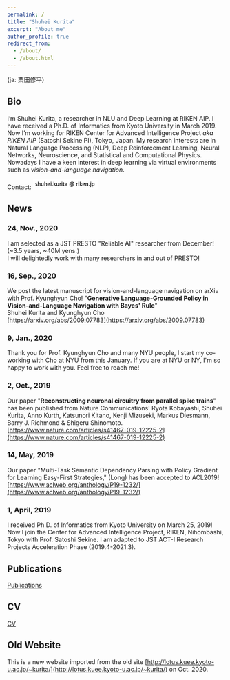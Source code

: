 ```yaml
---
permalink: /
title: "Shuhei Kurita"
excerpt: "About me"
author_profile: true
redirect_from:
  - /about/
  - /about.html
---
```

(ja: 栗田修平)
<!--# Shuhei Kurita ( ja: 栗田修平 )-->

## Bio
I’m Shuhei Kurita, a researcher in NLU and Deep Learning at RIKEN AIP. I have received a Ph.D. of Informatics from Kyoto University in March 2019.
Now I’m working for RIKEN Center for Advanced Intelligence Project *aka RIKEN AIP*  (Satoshi Sekine PI), Tokyo, Japan.
My research interests are in Natural Language Processing (NLP), Deep Reinforcement Learning, Neural Networks, Neuroscience, and Statistical and Computational Physics. Nowadays I have a keen interest in deep learning via virtual environments such as *vision-and-language navigation*.

<p>
Contact: <img src="contact.png" alt="contact.png" title="contact" width="30%" height="30%">
</p>

## News


### 24, Nov., 2020
I am selected as a JST PRESTO "Reliable AI" researcher from December! <br/>
(~3.5 years, ~40M yens.)<br/>
I will delightedly work with many researchers in and out of PRESTO!

### 16, Sep., 2020
We post the latest manuscript for vision-and-language navigation on arXiv with Prof. Kyunghyun Cho!
"**Generative Language-Grounded Policy in Vision-and-Language Navigation with Bayes' Rule**"<br/>
Shuhei Kurita and Kyunghyun Cho<br/>
[https://arxiv.org/abs/2009.07783](https://arxiv.org/abs/2009.07783)

### 9, Jan., 2020
Thank you for Prof. Kyunghyun Cho and many NYU people, I start my co-working with Cho at NYU from this January. If you are at NYU or NY, I'm so happy to work with you. Feel free to reach me!

### 2, Oct., 2019
Our paper "**Reconstructing neuronal circuitry from parallel spike trains**" has been published from Nature Communications!
Ryota Kobayashi, Shuhei Kurita, Anno Kurth, Katsunori Kitano, Kenji Mizuseki, Markus Diesmann, Barry J. Richmond & Shigeru Shinomoto.<br/>
[https://www.nature.com/articles/s41467-019-12225-2](https://www.nature.com/articles/s41467-019-12225-2)

### 14, May, 2019
Our paper "Multi-Task Semantic Dependency Parsing with Policy Gradient for Learning Easy-First Strategies," (Long)  has been accepted to ACL2019!<br/>
[https://www.aclweb.org/anthology/P19-1232/](https://www.aclweb.org/anthology/P19-1232/)

### 1, April, 2019
I received Ph.D. of Informatics from Kyoto University on March 25, 2019!
Now I join the Center for Advanced Intelligence Project, RIKEN, Nihombashi, Tokyo with Prof. Satoshi Sekine.
I am adapted to JST ACT-I Research Projects Acceleration Phase (2019.4-2021.3).

## Publications
[Publications](/publications/) <br/>

## CV
[CV](/cv/) <br/>

## Old Website
This is a new website imported from the old site [http://lotus.kuee.kyoto-u.ac.jp/~kurita/](http://lotus.kuee.kyoto-u.ac.jp/~kurita/) on Oct. 2020.
